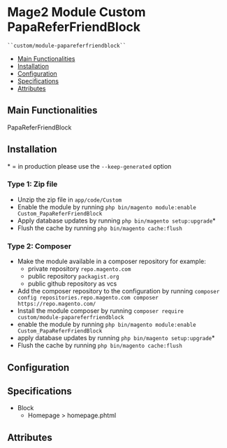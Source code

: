 # Mage2 Module Custom PapaReferFriendBlock

    ``custom/module-papareferfriendblock``

 - [Main Functionalities](#markdown-header-main-functionalities)
 - [Installation](#markdown-header-installation)
 - [Configuration](#markdown-header-configuration)
 - [Specifications](#markdown-header-specifications)
 - [Attributes](#markdown-header-attributes)


## Main Functionalities
PapaReferFriendBlock

## Installation
\* = in production please use the `--keep-generated` option

### Type 1: Zip file

 - Unzip the zip file in `app/code/Custom`
 - Enable the module by running `php bin/magento module:enable Custom_PapaReferFriendBlock`
 - Apply database updates by running `php bin/magento setup:upgrade`\*
 - Flush the cache by running `php bin/magento cache:flush`

### Type 2: Composer

 - Make the module available in a composer repository for example:
    - private repository `repo.magento.com`
    - public repository `packagist.org`
    - public github repository as vcs
 - Add the composer repository to the configuration by running `composer config repositories.repo.magento.com composer https://repo.magento.com/`
 - Install the module composer by running `composer require custom/module-papareferfriendblock`
 - enable the module by running `php bin/magento module:enable Custom_PapaReferFriendBlock`
 - apply database updates by running `php bin/magento setup:upgrade`\*
 - Flush the cache by running `php bin/magento cache:flush`


## Configuration




## Specifications

 - Block
	- Homepage > homepage.phtml


## Attributes



